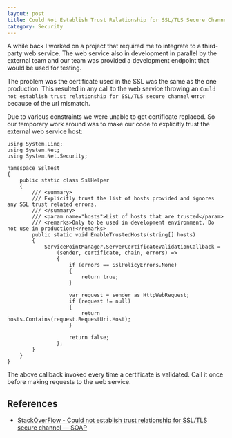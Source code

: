 ```yaml
---
layout: post
title: Could Not Establish Trust Relationship for SSL/TLS Secure Channel
category: Security
---
```


A while back I worked on a project that required me to integrate to a third-party web service. The web service also in development in parallel by the external team and our team was provided a development endpoint that would be used for testing. 

The problem was the certificate used in the SSL was the same as the one production. This resulted in any call to the web service throwing an `Could not establish trust relationship for SSL/TLS secure channel` error because of the url mismatch. 

Due to various constraints we were unable to get certificate replaced. So our temporary work around was to make our code to explicitly trust the external web service host:

<!--excerpt-->

	using System.Linq;
	using System.Net;
	using System.Net.Security;
	
	namespace SslTest
	{
	    public static class SslHelper
	    {
	        /// <summary>
	        /// Explicitly trust the list of hosts provided and ignores any SSL trust related errors.
	        /// </summary>
	        /// <param name="hosts">List of hosts that are trusted</param>
	        /// <remarks>Only to be used in development environment. Do not use in production!</remarks>
	        public static void EnableTrustedHosts(string[] hosts)
	        {
	            ServicePointManager.ServerCertificateValidationCallback =
	                (sender, certificate, chain, errors) =>
	                {
	                    if (errors == SslPolicyErrors.None)
	                    {
	                        return true;
	                    }
	
	                    var request = sender as HttpWebRequest;
	                    if (request != null)
	                    {
	                        return hosts.Contains(request.RequestUri.Host);
	                    }
	
	                    return false;
	                };
	        }
	    }
	}

The above callback invoked every time a certificate is validated. Call it once before making requests to the web service.

## References
- [StackOverFlow - Could not establish trust relationship for SSL/TLS secure channel — SOAP](http://stackoverflow.com/questions/703272/could-not-establish-trust-relationship-for-ssl-tls-secure-channel-soap)